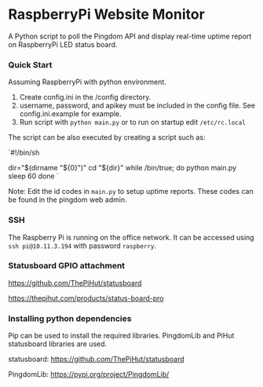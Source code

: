 # RaspberryPi Website Monitor

A Python script to poll the Pingdom API and display real-time uptime report on RaspberryPi LED status board.


### Quick Start

Assuming RaspberryPi with python environment.

1. Create config.ini in the /config directory.
2. username, password, and apikey must be included in the config file. See config.ini.example for example.
3. Run script with `python main.py` or to run on startup edit `/etc/rc.local` 

The script can be also executed by creating a script such as:

`#!/bin/sh

dir="$(dirname "${0}")"
cd "${dir}"
while /bin/true; do
    python main.py
    sleep 60
done
`

Note: Edit the id codes in `main.py` to setup uptime reports. These codes can be found in the pingdom web admin.

### SSH 
The Raspberry Pi is running on the office network. It can be accessed using `ssh pi@10.11.3.194` with password `raspberry`.

### Statusboard GPIO attachment

https://github.com/ThePiHut/statusboard

https://thepihut.com/products/status-board-pro

### Installing python dependencies

Pip can be used to install the required libraries. PingdomLib and PiHut statusboard libraries are used.

statusboard: https://github.com/ThePiHut/statusboard

PingdomLib: https://pypi.org/project/PingdomLib/


